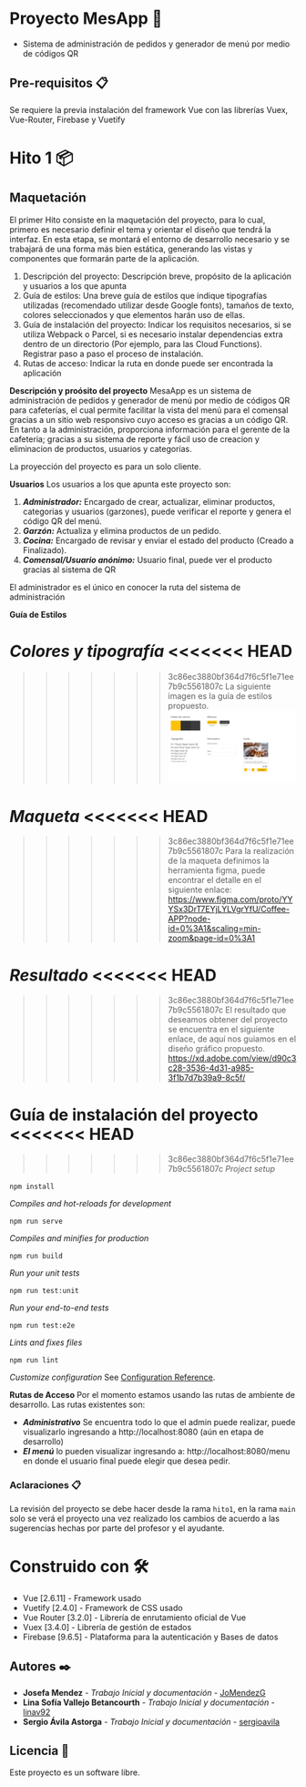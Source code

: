 # Proyecto MesApp 🚀

- Sistema de administración de pedidos y generador de menú por medio de códigos QR

## Pre-requisitos 📋
Se requiere la previa instalación del framework Vue con las librerías Vuex, Vue-Router, Firebase y Vuetify

# Hito 1 📦 
## Maquetación

El primer Hito consiste en la maquetación del proyecto, para lo cual, primero es necesario definir el tema y orientar el diseño que tendrá la interfaz. En esta etapa, se montará el entorno de desarrollo necesario y se trabajará de una forma más bien estática, generando las vistas y componentes que formarán parte de la aplicación.

1. Descripción del proyecto: Descripción breve, propósito de la aplicación y usuarios a los que apunta
2. Guía de estilos: Una breve guía de estilos que indique tipografías utilizadas (recomendado
utilizar desde Google fonts), tamaños de texto, colores seleccionados y que elementos harán
uso de ellas.
3. Guía de instalación del proyecto: Indicar los requisitos necesarios, si se utiliza Webpack o Parcel, si es necesario instalar dependencias extra dentro de un directorio (Por ejemplo, para las Cloud Functions). Registrar paso a paso el proceso de instalación.
4. Rutas de acceso: Indicar la ruta en donde puede ser encontrada la aplicación

**Descripción y proósito del proyecto**
MesaApp es un sistema de administración de pedidos y generador de menú por medio de códigos QR para cafeterías, el cual permite facilitar la vista del menú para el comensal gracias a un sitio web responsivo cuyo acceso es gracias a un código QR. En tanto a la administración, proporciona información para el gerente de la cafeteria; gracias a su sistema de reporte y fácil uso de creacion y eliminacion de productos, usuarios y categorías.

La proyección del proyecto es para un solo cliente.

**Usuarios**
Los usuarios a los que apunta este proyecto son:
1. ***Administrador:*** Encargado de crear, actualizar, eliminar productos, categorias y usuarios (garzones), puede verificar el reporte y genera el código QR del menú.
2. ***Garzón:*** Actualiza y elimina productos de un pedido.
3. ***Cocina:*** Encargado de revisar y enviar el estado del producto (Creado a Finalizado).
4. ***Comensal/Usuario anónimo:*** Usuario final, puede ver el producto gracias al sistema de QR

El administrador es el único en conocer la ruta del sistema de administración

**Guía de Estilos**

***Colores y tipografía***
<<<<<<< HEAD
=======

>>>>>>> 3c86ec3880bf364d7f6c5f1e71ee7b9c5561807c
La siguiente imagen es la guía de estilos propuesto.
![alt text](https://github.com/Grupo-1-Mi-App/mesapp/blob/hito1/tipografia.png?raw=true)

***Maqueta***
<<<<<<< HEAD
=======

>>>>>>> 3c86ec3880bf364d7f6c5f1e71ee7b9c5561807c
Para la realización de la maqueta definimos la herramienta figma, puede encontrar el detalle en el siguiente enlace:
https://www.figma.com/proto/YYYSx3DrT7EYjLYLVgrYfU/Coffee-APP?node-id=0%3A1&scaling=min-zoom&page-id=0%3A1

***Resultado***
<<<<<<< HEAD
=======

>>>>>>> 3c86ec3880bf364d7f6c5f1e71ee7b9c5561807c
El resultado que deseamos obtener del proyecto se encuentra en el siguiente enlace, de aquí nos guiamos en el diseño gráfico propuesto.
https://xd.adobe.com/view/d90c3c28-3536-4d31-a985-3f1b7d7b39a9-8c5f/

**Guía de instalación del proyecto**
<<<<<<< HEAD
=======

>>>>>>> 3c86ec3880bf364d7f6c5f1e71ee7b9c5561807c
*Project setup*
```
npm install
```
*Compiles and hot-reloads for development*
```
npm run serve
```
*Compiles and minifies for production*
```
npm run build
```
*Run your unit tests*
```
npm run test:unit
```
*Run your end-to-end tests*
```
npm run test:e2e
```
*Lints and fixes files*
```
npm run lint
```
*Customize configuration*
See [Configuration Reference](https://cli.vuejs.org/config/).

**Rutas de Acceso**
Por el momento estamos usando las rutas de ambiente de desarrollo. Las rutas existentes son:
- ***Administrativo*** Se encuentra todo lo que el admin puede realizar, puede visualizarlo ingresando a http://localhost:8080 (aún en etapa de desarrollo)
- ***El menú*** lo pueden visualizar ingresando a: http://localhost:8080/menu en donde el usuario final puede elegir que desea pedir.

### Aclaraciones 📋
La revisión del proyecto se debe hacer desde la rama ```hito1```, en la rama ```main``` solo se verá el proyecto una vez realizado los cambios de acuerdo a las sugerencias hechas por parte del profesor y el ayudante.
 
# Construido con 🛠️

* Vue [2.6.11] - Framework usado
* Vuetify [2.4.0]  - Framework de CSS usado
* Vue Router [3.2.0] - Librería de enrutamiento oficial de Vue
* Vuex [3.4.0] - Librería de gestión de estados
* Firebase [9.6.5] - Plataforma para la autenticación y Bases de datos

## Autores ✒️

* **Josefa Mendez** - *Trabajo Inicial y documentación* - [JoMendezG](https://github.com/JoMendezG)
* **Lina Sofía Vallejo Betancourth** - *Trabajo Inicial y documentación* - [linav92](https://github.com/linav92)
* **Sergio Ávila Astorga** - *Trabajo Inicial y documentación* - [sergioavila](https://github.com/sergioavila)

## Licencia 📄

Este proyecto es un software libre. 
